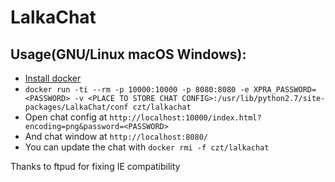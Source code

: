 # LalkaChat

## Usage(GNU/Linux macOS Windows):
 - [Install docker](https://docs.docker.com/engine/installation/)
 - `docker run -ti --rm -p 10000:10000 -p 8080:8080 -e XPRA_PASSWORD=<PASSWORD> -v <PLACE TO STORE CHAT CONFIG>:/usr/lib/python2.7/site-packages/LalkaChat/conf czt/lalkachat`
 - Open chat config at `http://localhost:10000/index.html?encoding=png&password=<PASSWORD>`
 - And chat window at `http://localhost:8080/`
 - You can update the chat with `docker rmi -f czt/lalkachat`

Thanks to ftpud for fixing IE compatibility
